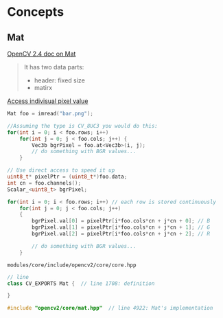 
# Concepts

## Mat

[OpenCV 2.4 doc on Mat](https://docs.opencv.org/2.4/doc/tutorials/core/mat_the_basic_image_container/mat_the_basic_image_container.html?highlight=mat#mat
)
> It has two data parts:
>  - header: fixed size
>  - matirx

[Access indivisual pixel value](https://stackoverflow.com/questions/7899108/opencv-get-pixel-channel-value-from-mat-image)

```c++
Mat foo = imread("bar.png");

//Assuming the type is CV_8UC3 you would do this:
for(int i = 0; i < foo.rows; i++)
    for(int j = 0; j < foo.cols; j++) {
        Vec3b bgrPixel = foo.at<Vec3b>(i, j);
        // do something with BGR values...
    }

// Use direct access to speed it up
uint8_t* pixelPtr = (uint8_t*)foo.data;
int cn = foo.channels();
Scalar_<uint8_t> bgrPixel;

for(int i = 0; i < foo.rows; i++) // each row is stored continuously
    for(int j = 0; j < foo.cols; j++)
    {
        bgrPixel.val[0] = pixelPtr[i*foo.cols*cn + j*cn + 0]; // B
        bgrPixel.val[1] = pixelPtr[i*foo.cols*cn + j*cn + 1]; // G
        bgrPixel.val[2] = pixelPtr[i*foo.cols*cn + j*cn + 2]; // R

        // do something with BGR values...
    }
```

`modules/core/include/opencv2/core/core.hpp`
```c++
// line
class CV_EXPORTS Mat {  // line 1708: definition

}

#include "opencv2/core/mat.hpp"  // line 4922: Mat's implementation
```